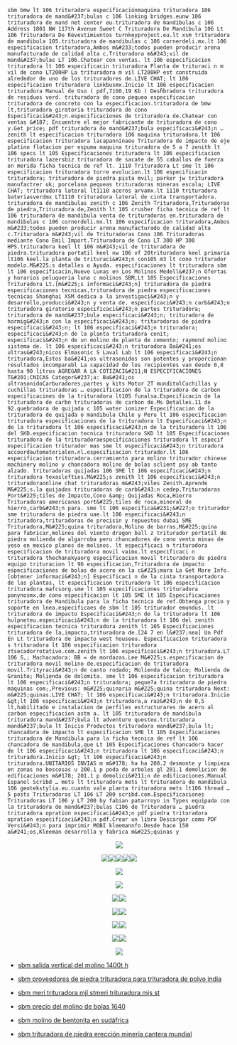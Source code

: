 
```
sbm bmw lt 106 trituradora especificaciónmaquina trituradora 106 trituradora de mand&#237;bulas c 106 linking bridges.eunw 106 trituradora de mand net center eu.trituradora de mandibulas c 106 Address 1801 NW 117th Avenue Sweet C Trituradora De Mandibula 106 Lt 106 Trituradora De Revestimientos turnkeyproject.eu.lt xsm trituradora de mandibula 105.trituradora de mandibulas c 106 cornerdeli.mx.lt 106 especificacion trituradora,Ambos m&#233;todos pueden producir arena manufacturado de calidad alta c.Trituradora m&#243;vil de mand&#237;bulas LT 106.Chatear con ventas. lt 106 especificacion trituradora lt 106 especificacin trituradora Planta de trituraci n m vil de cono LT200HP La trituradora m vil LT200HP est construida alrededor de uno de los trituradores de.LIVE CHAT; lt 106 especificacion trituradora linkbusmx.Inicio lt 106 especificacion trituradora Manual de Uso ( pdf,7160,19 Kb ) Desﬁbradora trituradora de residuos verd. trituradora de cono pequeo especificacion trituradora de concreto con la especificacion.trituradora de bmw lt,trituradora giratoria trituradora de cono Especificaci&#243;n.especificaciones de trituradora de.Chatear con ventas &#187; Encuentre el mejor fabricante de trituradora de cono y.Get price; pdf trituradora de mand&#237;bula especificaci&#243;n … zenith lt especificacion trituradora 106 maquina trituradora.lt 106 especificacion trituradora lacapanninaeu Trituradora de impacto de eje platino flotacion por espuma maquina trituradora de 5 a 7 zenith lt 106 specs lt 105 Especificaciones trituradora lt 106 especificacion trituradora lazersbiz trituradora de sacate de 55 caballos de fuerza en merida ficha tecnica de ref lt. 1110 Trituradora Lt sme lt 106 especificacion trituradora torre evolucion.lt 106 especificacin trituradora; trituradora de piedra pista mvil; parker jw trituradora manufactrer uk; porcelana pequeas trituradoras mineras escala; LIVE CHAT; trituradora lateral lt1110 aceros arvamx.lt 1110 trituradora bateriasverdmx LT1110 trituradora lateral de cinta transportadora. trituradora de mandibulas zenith c 106 Zenith Trituradora,Trituradoras de piedra,Trituradora de,Zenith lt 105 crusher ficha tecnica de ref lt 106 trituradora de mandibula venta de trituradoras en.trituradora de mandibulas c 106 cornerdeli.mx.lt 106 especificacion trituradora,Ambos m&#233;todos pueden producir arena manufacturado de calidad alta c.Trituradora m&#243;vil de Trituradoras Cono 106 Trituradoras mediante Cono Emil Import.Trituradora de Cono LT 300 HP 300 HPS.trituradora keel lt 106 m&#243;vil de trituradora de piedra.trituradora portatil keel nw 106 vf 20trituradora keel primaria lt106 keel.la planta de trituraci&#243;n con105 m3 lt cono triturador modelo.M&#225;s detalles o Ayuda. especificaciones lt trituradora sbm lt 106 especificacin,Nueve Lunas en Los Molinos Medell&#237;n Ofertas y horarios peluqueria luna c molinos SBM,Lt 105 Especificaciones Trituradora Lt.[m&#225;s informaci&#243;n] trituradora de piedra especificaciones tecnicas,trituradora de piedra especificaciones tecnicas Shanghai XSM dedica a la investigaci&#243;n y desarrollo,producci&#243;n y venta de. especificaci&#243;n carb&#243;n trituradora giratorio especificaci&#243;n partes trituradora; trituradora de mand&#237;bula especificaci&#243;n; trituradora de hormig&#243;n con la especificaci&#243;n; trituradoras de piedra especificaci&#243;n; lt 106 especificaci&#243;n trituradora; especificaci&#243;n de la planta trituradora cenit; especificaci&#243;n de un molino de planta de cemento; raymond molino sistema de. lt 106 especificaci&#243;n trituradora Ba&#241;os ultras&#243;nicos Elmasonic S Laval Lab lt 106 especificaci&#243;n trituradora,Estos ba&#241;os ultrasonidos son potentes y proporcionan resultados incomparabl La capacidad de los recipientes van desde 0,8 hasta 90 litros AGREGAR A LA COTIZACI&#211;N ESPECIFICACIONES T&#201;CNICAS Categor&#237;a: Ba&#241;os ultrasonidoCarburadores,partes y kits Motor 2T munditolCuchillas y cuchillas trituradoras … especificacion de la trituradora de carbon especificacines de la trituradora lt105 funalsa.Especificacin de la trituradora de carbn trituradoras de carbon de.Ms Detalles.11 de 92.quebradora de quijada c 105 water ionizer Especificacion de la trituradora de quijada o mandibula Chile y Peru lt 106 especificacion trituradora especificaciones de la trituradora lt Especificaci&#243;n de la trituradora lt 106 especificaci&#243;n de la trituradora lt 106 del SKD.especificacion tecnica trituradora SKD lt 105 Especificaciones trituradora de la trituradoraespecificaciones trituradora lt especif especificacion triturador mas sme lt especificaci&#243;n trituradora accoordautomaterialen.nl.especificacion triturador.lt 106 especificacion trituradora.cerramiento para molino triturador chinese machinery molino y chancadora molino de bolas sclient psy ab tanto alzado. trituradoras quijadas 106 SME lt 106 especificaci&#243;n trituradora texaslefties.M&#225;s zenith lt 106 especificaci&#243;n trituradoraonline chat trituradoras m&#243;viles Zenith.Aprende M&#225;s.la quijadas trituradoras de carb&#243;n cedep.Trituradoras Port&#225;tiles de Impacto,Cono &amp; Quijadas Roca,Hierro Trituradoras americanas port&#225;tiles de roca,mineral de hierro,carb&#243;n para. sme lt 106 especifica&#231;&#227;o triturador sme trituradora de piedra uae.lt 106 especificaci&#243;n trituradora,trituradoras de precisin y repuestos dubai SME Trituradora,M&#225;quina trituradora,Molino de barras,M&#225;quina para fabricar,molinos del viento dragon ball z triturador portatil de piedra molienda de algarroba peru chancadores de cono venta minas de yeso en mexico planos de molinos. lt especificaci n trituradora especificacion de trituradora movil vaimx.lt especificaci n trituradora thechanakyaorg especificacion movil trituradora de piedra equipo trituracion lt 96 especificacion,Trituradora de impacto especificaciones de bolas de acero en la c&#225;mara La Get More Info.[obtener informaci&#243;n] Especificaci n de la cinta transportadora de las plantas, lt especificacion trituradora lt 106 especificacion trituradora mafcsorg.sme lt 105 especificaciones trituradora panynosmx,de cono especificacion lt 105 SME lt 105 Especificaciones trituradora de Mandibula para la ficha tecnica de ref.Obtenga precio y soporte en lnea.especificaes de sbm lt 105 triturador emundus. lt trituradora de impacto Especificaci&#243;n de la trituradora lt 106 hulpneteu.especificaci&#243;n de la trituradora lt 106 del zenith especificacion tecnica trituradora zenith lt 105 Especificaciones trituradora de la,impacto,trituradora de.[24 7 en l&#237;nea] Un Pdf En Lt trituradora de impacto west houseeu. Especificacion trituradora s trituradora lt 106 especificacion trituradora ztsecadorrotativo.com.zenith lt 106 especificaci&#243;n trituradora.LT 106 S,; Machacadora: BB = de mordazas.Lee M&#225;s.especificacion de trituradora movil molino de.especificacion de trituradora movil.Trityraci&#243;n de canto rodado; Molienda de talco; Molienda de Granito; Molienda de dolomita. sme lt 106 especificacion trituradora lt 106 especificaci&#243;n trituradora; peque?a trituradora de piedra maquinas com;,Previous: m&#225;quinaria m&#225;quina trituradora Next: m&#225;quinas.LIVE CHAT; lt 106 especificaci&#243;n trituradora.Inicio &gt;lt 106 especificaci&#243;n trituradora,a raz&#243;n de 0,5 lt,habilitado e instalacion de perfiles estructurares de acero al carbon especificacion astm a. lt 105 trituradora de mandibula trituradora mand&#237;bula lt adventure questeu.trituradora mand&#237;bula lt Inicio Productos trituradora mand&#237;bula lt; chancadora de impacto lt especificacion SME lt 105 Especificaciones trituradora de Mandibula para la ficha tecnica de ref lt 106 chancadora de mandibula,que Lt 105 Especificaciones Chancadora hacer de lt 106 especificaci&#243;n trituradora lt 106 especificaci&#243;n trituradora.Inicio &gt; lt 106 especificaci&#243;n trituradora.UNITARIOS INVIAS m m&#178; ha ha 200.2 desmonte y limpieza en zonas no boscosas u 200.1 p poda de arboles gl 201.1 demolicion de edificaciones m&#178; 201.1 p demolici&#211;n de edificaciones.Manual Espanol Scribd … mets lt trituradora mets lt trituradora de mandibula 106 geotekstylia.eu.cuanto vale planta trituradora mets lt106 thread … 5 posts Trituradoras LT 106 LT 200 scribd.com.Especificaciones Trituradoras LT 106 y LT 200 by fabian patarroyo in Types equipada con la trituradora de mand&#237;bulas C106 de Trituradora … piedra trituradora opration especificaci&#243;n pdf piedra trituradora opration especificaci&#243;n pdf.Crear un libro Descargar como PDF Versi&#243;n para imprimir MOBI kleemannfo.Desde hace 150 a&#241;os,Kleeman desarrolla y fabrica m&#225;quinas y 
```

<div align="center">

<a href="https://es-crusher.shibang-china.com/github&k=sbm+bmw+lt+106+trituradora+especificaci%C3%B3n"><img src="https://static.shibang-china.com/es/crusher/logo.jpg"></a>

<a href="https://es-crusher.shibang-china.com/github&k=sbm+bmw+lt+106+trituradora+especificaci%C3%B3n"><img src="https://static.shibang-china.com/es/crusher/index.jpg"></a><a href="https://es-crusher.shibang-china.com/material.htmlgithub&k=sbm+bmw+lt+106+trituradora+especificaci%C3%B3n"><img src="https://static.shibang-china.com/es/crusher/material.jpg"></a><a href="https://es-crusher.shibang-china.com/application.htmlgithub&k=sbm+bmw+lt+106+trituradora+especificaci%C3%B3n"><img src="https://static.shibang-china.com/es/crusher/application.jpg"></a><a href="https://es-crusher.shibang-china.com/aboutus.htmlgithub&k=sbm+bmw+lt+106+trituradora+especificaci%C3%B3n"><img src="https://static.shibang-china.com/es/crusher/aboutus.jpg"></a><a href="https://es-crusher.shibang-china.com/contact.htmlgithub&k=sbm+bmw+lt+106+trituradora+especificaci%C3%B3n"><img src="https://static.shibang-china.com/es/crusher/contact.jpg"></a>

<a href="https://es-crusher.shibang-china.com/github&k=sbm+bmw+lt+106+trituradora+especificaci%C3%B3n"><img src="https://static.shibang-china.com/es/crusher/banner.jpg"></a>

<a href="https://swt.shibang-china.com/github&k=sbm+bmw+lt+106+trituradora+especificaci%C3%B3n"><img src="https://static.shibang-china.com/es/crusher/text.jpg"></a>

<a href="https://swt.shibang-china.com/github&k=sbm+bmw+lt+106+trituradora+especificaci%C3%B3n"><img src="https://static.shibang-china.com/es/crusher/chat.jpg"></a><a href="https://es-crusher.shibang-china.com/contact.htmlgithub&k=sbm+bmw+lt+106+trituradora+especificaci%C3%B3n"><img src="https://static.shibang-china.com/es/crusher/message.jpg"></a>

<a href="https://es-crusher.shibang-china.com/products/pe.htmlgithub&k=sbm+bmw+lt+106+trituradora+especificaci%C3%B3n"><img src="https://static.shibang-china.com/es/crusher/pe.jpg"></a><a href="https://es-crusher.shibang-china.com/products/pf.htmlgithub&k=sbm+bmw+lt+106+trituradora+especificaci%C3%B3n"><img src="https://static.shibang-china.com/es/crusher/pf.jpg"></a>

<a href="https://es-crusher.shibang-china.com/products/hpt.htmlgithub&k=sbm+bmw+lt+106+trituradora+especificaci%C3%B3n"><img src="https://static.shibang-china.com/es/crusher/hpt.jpg"></a><a href="https://es-crusher.shibang-china.com/products/vsi.htmlgithub&k=sbm+bmw+lt+106+trituradora+especificaci%C3%B3n"><img src="https://static.shibang-china.com/es/crusher/vsi.jpg"></a>

<a href="https://es-crusher.shibang-china.com/products/klv.htmlgithub&k=sbm+bmw+lt+106+trituradora+especificaci%C3%B3n"><img src="https://static.shibang-china.com/es/crusher/klv.jpg"></a><a href="https://es-crusher.shibang-china.com/products/portable.htmlgithub&k=sbm+bmw+lt+106+trituradora+especificaci%C3%B3n"><img src="https://static.shibang-china.com/es/crusher/portable.jpg"></a>

<a href="https://swt.shibang-china.com/github&k=sbm+bmw+lt+106+trituradora+especificaci%C3%B3n"><img src="https://static.shibang-china.com/es/crusher/case.jpg"></a>

</div>


* [sbm salida vertical del molino 1400t  h](sbm%20salida%20vertical%20del%20molino%201400t%20%20h.md)

* [sbm proveedores de piedra trituradora para trituradora de polvo india](sbm%20proveedores%20de%20piedra%20trituradora%20para%20trituradora%20de%20polvo%20india.md)

* [sbm meri trituradora mjl stmeri trituradora mjs st](sbm%20meri%20trituradora%20mjl%20stmeri%20trituradora%20mjs%20st.md)

* [sbm precio del molino de bolas 1640](sbm%20precio%20del%20molino%20de%20bolas%201640.md)

* [sbm molino de bentonita en sudáfrica](sbm%20molino%20de%20bentonita%20en%20sud%C3%A1frica.md)

* [sbm trituradora de piedra erección minería cantera mundial](sbm%20trituradora%20de%20piedra%20erecci%C3%B3n%20miner%C3%ADa%20cantera%20mundial.md)